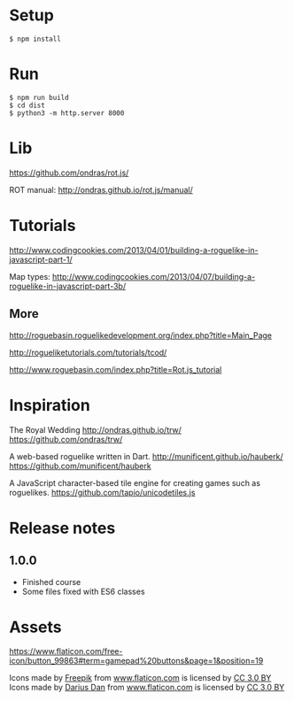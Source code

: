 

# Setup

    $ npm install

# Run

    $ npm run build
    $ cd dist
    $ python3 -m http.server 8000

# Lib

https://github.com/ondras/rot.js/

ROT manual: http://ondras.github.io/rot.js/manual/

# Tutorials

http://www.codingcookies.com/2013/04/01/building-a-roguelike-in-javascript-part-1/

Map types: http://www.codingcookies.com/2013/04/07/building-a-roguelike-in-javascript-part-3b/

## More

http://roguebasin.roguelikedevelopment.org/index.php?title=Main_Page

http://rogueliketutorials.com/tutorials/tcod/


http://www.roguebasin.com/index.php?title=Rot.js_tutorial

# Inspiration

The Royal Wedding http://ondras.github.io/trw/
https://github.com/ondras/trw/

A web-based roguelike written in Dart. http://munificent.github.io/hauberk/
https://github.com/munificent/hauberk

A JavaScript character-based tile engine for creating games such as roguelikes.
https://github.com/tapio/unicodetiles.js

# Release notes

## 1.0.0

* Finished course
* Some files fixed with ES6 classes

# Assets

https://www.flaticon.com/free-icon/button_99863#term=gamepad%20buttons&page=1&position=19

<div>Icons made by <a href="https://www.flaticon.com/authors/freepik" title="Freepik">Freepik</a> from <a href="https://www.flaticon.com/"                 title="Flaticon">www.flaticon.com</a> is licensed by <a href="http://creativecommons.org/licenses/by/3.0/"                 title="Creative Commons BY 3.0" target="_blank">CC 3.0 BY</a></div>

<div>Icons made by <a href="https://www.flaticon.com/authors/darius-dan" title="Darius Dan">Darius Dan</a> from <a href="https://www.flaticon.com/"                 title="Flaticon">www.flaticon.com</a> is licensed by <a href="http://creativecommons.org/licenses/by/3.0/"                 title="Creative Commons BY 3.0" target="_blank">CC 3.0 BY</a></div>
